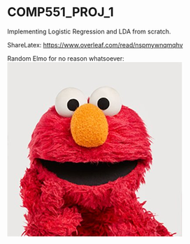 # COMP551_PROJ_1
Implementing Logistic Regression and LDA from scratch. 

ShareLatex: 
https://www.overleaf.com/read/nspmywnqmqhv

Random Elmo for no reason whatsoever: 
 ![](img/ELMO.jpg) 
